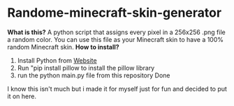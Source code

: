 # Randome-minecraft-skin-generator
**What is this?**
A python script that assigns every pixel in a 256x256 .png file a random color.
You can use this file as your Minecraft skin to have a 100% random Minecraft skin.
**How to install?**
1. Install Python from [Website](https;//www.python.org)
2. Run "pip install pillow to install the pillow library
3. run the python main.py file from this repository
Done

I know this isn't much but i made it for myself just for fun and decided to put it on here.
